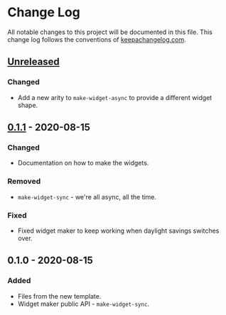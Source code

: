 # Change Log
All notable changes to this project will be documented in this file. This change log follows the conventions of [keepachangelog.com](http://keepachangelog.com/).

## [Unreleased]
### Changed
- Add a new arity to `make-widget-async` to provide a different widget shape.

## [0.1.1] - 2020-08-15
### Changed
- Documentation on how to make the widgets.

### Removed
- `make-widget-sync` - we're all async, all the time.

### Fixed
- Fixed widget maker to keep working when daylight savings switches over.

## 0.1.0 - 2020-08-15
### Added
- Files from the new template.
- Widget maker public API - `make-widget-sync`.

[Unreleased]: https://github.com/your-name/notif/compare/0.1.1...HEAD
[0.1.1]: https://github.com/your-name/notif/compare/0.1.0...0.1.1
